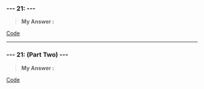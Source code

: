 
### **--- 21: ---**

> **My Answer :**

[Code]()
 
------
 
### **--- 21: (Part Two) ---**

> **My Answer :**

[Code]()

